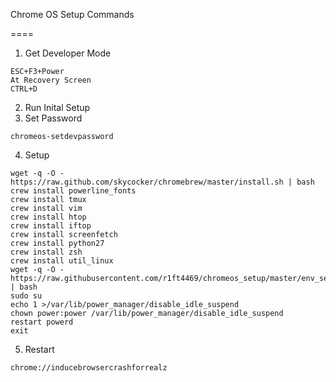Chrome OS Setup Commands

====

1. Get Developer Mode
```
ESC+F3+Power
At Recovery Screen
CTRL+D
```
2. Run Inital Setup
3. Set Password
```
chromeos-setdevpassword
```
4. Setup
```
wget -q -O - https://raw.github.com/skycocker/chromebrew/master/install.sh | bash
crew install powerline_fonts
crew install tmux
crew install vim
crew install htop
crew install iftop
crew install screenfetch
crew install python27
crew install zsh
crew install util_linux 
wget -q -O - https://raw.githubusercontent.com/r1ft4469/chromeos_setup/master/env_setup.sh | bash
sudo su                                                                      
echo 1 >/var/lib/power_manager/disable_idle_suspend                          
chown power:power /var/lib/power_manager/disable_idle_suspend               
restart powerd                                                                 
exit             
```
5. Restart
```
chrome://inducebrowsercrashforrealz
```
